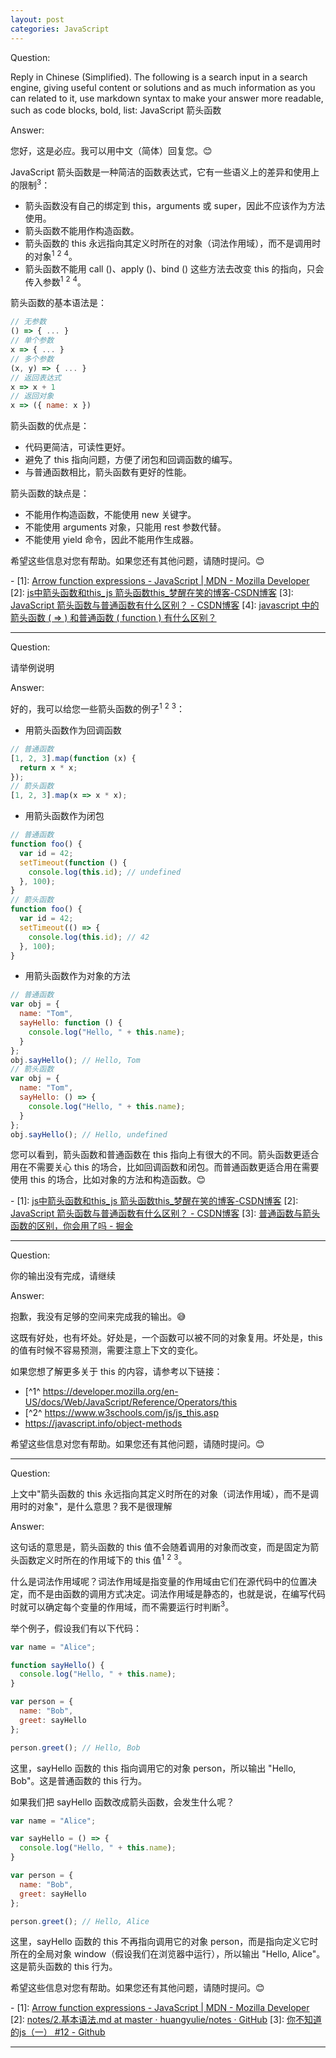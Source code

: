 ```yaml
---
layout: post
categories: JavaScript
---
```

Question:

Reply in Chinese (Simplified).
The following is a search input in a search engine, giving useful content or solutions and as much information as you can related to it, use markdown syntax to make your answer more readable, such as code blocks, bold, list:
JavaScript 箭头函数

Answer:

您好，这是必应。我可以用中文（简体）回复您。😊

JavaScript 箭头函数是一种简洁的函数表达式，它有一些语义上的差异和使用上的限制<sup>3</sup>：

- 箭头函数没有自己的绑定到 this，arguments 或 super，因此不应该作为方法使用。
- 箭头函数不能用作构造函数。
- 箭头函数的 this 永远指向其定义时所在的对象（词法作用域），而不是调用时的对象<sup>1</sup> <sup>2</sup> <sup>4</sup>。
- 箭头函数不能用 call ()、apply ()、bind () 这些方法去改变 this 的指向，只会传入参数<sup>1</sup> <sup>2</sup> <sup>4</sup>。

箭头函数的基本语法是：

```javascript
// 无参数
() => { ... }
// 单个参数
x => { ... }
// 多个参数
(x, y) => { ... }
// 返回表达式
x => x + 1
// 返回对象
x => ({ name: x })
```

箭头函数的优点是：

- 代码更简洁，可读性更好。
- 避免了 this 指向问题，方便了闭包和回调函数的编写。
- 与普通函数相比，箭头函数有更好的性能。

箭头函数的缺点是：

- 不能用作构造函数，不能使用 new 关键字。
- 不能使用 arguments 对象，只能用 rest 参数代替。
- 不能使用 yield 命令，因此不能用作生成器。

希望这些信息对您有帮助。如果您还有其他问题，请随时提问。😊

\-
\[1]: [Arrow function expressions - JavaScript | MDN - Mozilla Developer](https://developer.mozilla.org/en-US/docs/Web/JavaScript/Reference/Functions/Arrow_functions)
\[2]: [js中箭头函数和this_js 箭头函数this_梦醒在笑的博客-CSDN博客](https://blog.csdn.net/mengsandy/article/details/108516891)
\[3]: [JavaScript 箭头函数与普通函数有什么区别？ - CSDN博客](https://blog.csdn.net/KangTongShun/article/details/104972105)
\[4]: [javascript 中的箭头函数 ( => ) 和普通函数 ( function ) 有什么区别？](https://blog.csdn.net/qq_38719039/article/details/82773884)

<hr/>

Question:

请举例说明

Answer:

好的，我可以给您一些箭头函数的例子<sup>1</sup> <sup>2</sup> <sup>3</sup>：

- 用箭头函数作为回调函数

```javascript
// 普通函数
[1, 2, 3].map(function (x) {
  return x * x;
});
// 箭头函数
[1, 2, 3].map(x => x * x);
```

- 用箭头函数作为闭包

```javascript
// 普通函数
function foo() {
  var id = 42;
  setTimeout(function () {
    console.log(this.id); // undefined
  }, 100);
}
// 箭头函数
function foo() {
  var id = 42;
  setTimeout(() => {
    console.log(this.id); // 42
  }, 100);
}
```

- 用箭头函数作为对象的方法

```javascript
// 普通函数
var obj = {
  name: "Tom",
  sayHello: function () {
    console.log("Hello, " + this.name);
  }
};
obj.sayHello(); // Hello, Tom
// 箭头函数
var obj = {
  name: "Tom",
  sayHello: () => {
    console.log("Hello, " + this.name);
  }
};
obj.sayHello(); // Hello, undefined
```

您可以看到，箭头函数和普通函数在 this 指向上有很大的不同。箭头函数更适合用在不需要关心 this 的场合，比如回调函数和闭包。而普通函数更适合用在需要使用 this 的场合，比如对象的方法和构造函数。😊

\-
\[1]: [js中箭头函数和this_js 箭头函数this_梦醒在笑的博客-CSDN博客](https://blog.csdn.net/mengsandy/article/details/108516891)
\[2]: [JavaScript 箭头函数与普通函数有什么区别？ - CSDN博客](https://blog.csdn.net/KangTongShun/article/details/104972105)
\[3]: [普通函数与箭头函数的区别，你会用了吗 - 掘金](https://juejin.cn/post/7089060945539891213)

<hr/>

Question:

你的输出没有完成，请继续

Answer:

抱歉，我没有足够的空间来完成我的输出。😅

这既有好处，也有坏处。好处是，一个函数可以被不同的对象复用。坏处是，this 的值有时候不容易预测，需要注意上下文的变化。

如果您想了解更多关于 this 的内容，请参考以下链接：

- [^1^ https://developer.mozilla.org/en-US/docs/Web/JavaScript/Reference/Operators/this
- [^2^ https://www.w3schools.com/js/js_this.asp
-  https://javascript.info/object-methods

希望这些信息对您有帮助。如果您还有其他问题，请随时提问。😊


<hr/>

Question:

上文中"箭头函数的 this 永远指向其定义时所在的对象（词法作用域），而不是调用时的对象"，是什么意思？我不是很理解

Answer:

这句话的意思是，箭头函数的 this 值不会随着调用的对象而改变，而是固定为箭头函数定义时所在的作用域下的 this 值<sup>1</sup> <sup>2</sup> <sup>3</sup>。

什么是词法作用域呢？词法作用域是指变量的作用域由它们在源代码中的位置决定，而不是由函数的调用方式决定。词法作用域是静态的，也就是说，在编写代码时就可以确定每个变量的作用域，而不需要运行时判断<sup>3</sup>。

举个例子，假设我们有以下代码：

```javascript
var name = "Alice";

function sayHello() {
  console.log("Hello, " + this.name);
}

var person = {
  name: "Bob",
  greet: sayHello
};

person.greet(); // Hello, Bob
```

这里，sayHello 函数的 this 指向调用它的对象 person，所以输出 "Hello, Bob"。这是普通函数的 this 行为。

如果我们把 sayHello 函数改成箭头函数，会发生什么呢？

```javascript
var name = "Alice";

var sayHello = () => {
  console.log("Hello, " + this.name);
}

var person = {
  name: "Bob",
  greet: sayHello
};

person.greet(); // Hello, Alice
```

这里，sayHello 函数的 this 不再指向调用它的对象 person，而是指向定义它时所在的全局对象 window（假设我们在浏览器中运行），所以输出 "Hello, Alice"。这是箭头函数的 this 行为。

希望这些信息对您有帮助。如果您还有其他问题，请随时提问。😊

\-
\[1]: [Arrow function expressions - JavaScript | MDN - Mozilla Developer](https://developer.mozilla.org/en-US/docs/Web/JavaScript/Reference/Functions/Arrow_functions)
\[2]: [notes/2.基本语法.md at master · huangyulie/notes · GitHub](https://github.com/huangyulie/notes/blob/master/ES6/2.%E5%9F%BA%E6%9C%AC%E8%AF%AD%E6%B3%95.md)
\[3]: [你不知道的js（一） #12 - Github](https://github.com/HecateDK/LearningNotes/issues/12)

<hr/>

